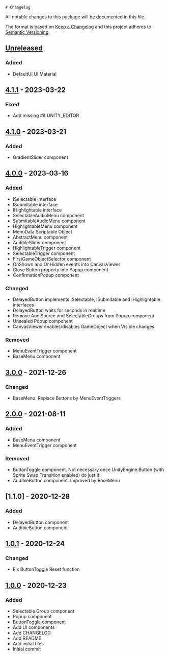 	# Changelog
All notable changes to this package will be documented in this file.

The format is based on [Keep a Changelog](http://keepachangelog.com/en/1.0.0/)
and this project adheres to [Semantic Versioning](http://semver.org/spec/v2.0.0.html).

## [Unreleased]
### Added
- DefaultUI UI Material

## [4.1.1] - 2023-03-22
### Fixed
- Add missing #if UNITY_EDITOR

## [4.1.0] - 2023-03-21
### Added
- GradientSlider component

## [4.0.0] - 2023-03-16
### Added
- ISelectable interface
- ISubmitable interface
- IHighlightable interface
- SelectableAudioMenu component
- SubmitableAudioMenu component
- HighlightableMenu component
- MenuData Scriptable Object
- AbstractMenu component
- AudibleSlider component
- HighlightableTrigger component
- SelectableTrigger component
- FirstGameObjectSelector component
- OnShown and OnHidden events into CanvasViewer
- Close Button property into Popup component
- ConfirmationPopup component

### Changed
- DelayedButton implements ISelectable, ISubmitable and IHighlightable interfaces
- DelayedButton waits for seconds in realtime
- Remove AudiSource and SelectableGroups from Popup component
- Unsealed Popup component
- CanvasViewer enables/disables GameObject when Visible changes

### Removed
- MenuEventTrigger component
- BaseMenu component

## [3.0.0] - 2021-12-26
### Changed
- BaseMenu: Replace Buttons by MenuEventTriggers

## [2.0.0] - 2021-08-11
### Added
- BaseMenu component
- MenuEventTrigger component

### Removed
- ButtonToggle component. Not necessary once UnityEngine.Button (with Sprite Swap Transition enabled) do just it
- AudibleButton component. Improved by BaseMenu

## [1.1.0] - 2020-12-28
### Added
- DelayedButton component
- AudibleButton component

## [1.0.1] - 2020-12-24
### Changed
- Fix ButtonToggle Reset function

## [1.0.0] - 2020-12-23
### Added
- Selectable Group component
- Popup component
- ButtonToggle component
- Add UI components
- Add CHANGELOG
- Add README
- Add initial files
- Initial commit


[Unreleased]: https://github.com/HyagoOliveira/UI/compare/4.1.1...main
[4.1.1]: https://github.com/HyagoOliveira/UI/tree/4.1.1/
[4.1.0]: https://github.com/HyagoOliveira/UI/tree/4.1.0/
[4.0.0]: https://github.com/HyagoOliveira/UI/tree/4.0.0/
[3.0.0]: https://github.com/HyagoOliveira/UI/tree/3.0.0/
[2.0.0]: https://github.com/HyagoOliveira/UI/tree/2.0.0/
[1.0.1]: https://github.com/HyagoOliveira/UI/tree/1.0.1/
[1.0.0]: https://github.com/HyagoOliveira/UI/tree/1.0.0/